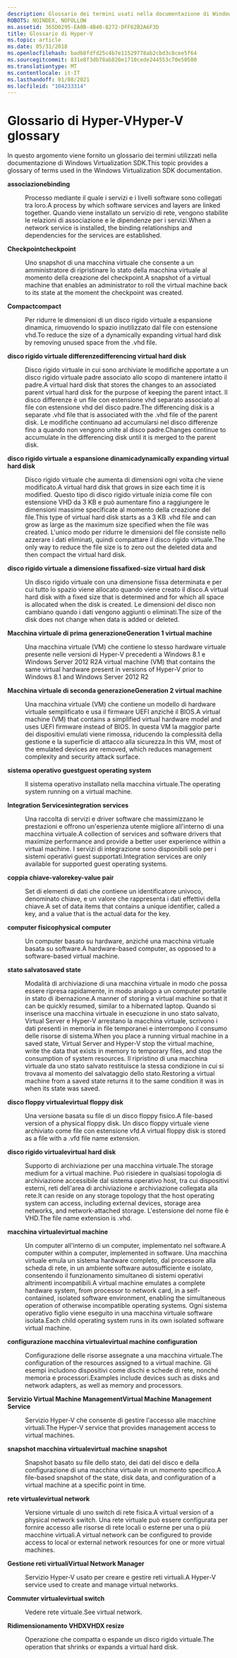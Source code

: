 ```yaml
---
description: Glossario dei termini usati nella documentazione di Windows Virtualization SDK.
ROBOTS: NOINDEX, NOFOLLOW
ms.assetid: 365D0295-EA0B-4B40-8272-DFF62B2A6F3D
title: Glossario di Hyper-V
ms.topic: article
ms.date: 05/31/2018
ms.openlocfilehash: badb8fdfd25c4b7e11529778ab2cbd3c8cee5f64
ms.sourcegitcommit: 831e8f3db78ab820e1710cede244553c70e50500
ms.translationtype: MT
ms.contentlocale: it-IT
ms.lasthandoff: 01/08/2021
ms.locfileid: "104233314"
---
```

# <a name="hyper-v-glossary"></a><span data-ttu-id="72703-103">Glossario di Hyper-V</span><span class="sxs-lookup"><span data-stu-id="72703-103">Hyper-V glossary</span></span>

<span data-ttu-id="72703-104">In questo argomento viene fornito un glossario dei termini utilizzati nella documentazione di Windows Virtualization SDK.</span><span class="sxs-lookup"><span data-stu-id="72703-104">This topic provides a glossary of terms used in the Windows Virtualization SDK documentation.</span></span>

<dl> <dt>

<span data-ttu-id="72703-105"><span id="hyperv.virtualization_glossary_binding"></span><span id="HYPERV.VIRTUALIZATION_GLOSSARY_BINDING"></span>**associazione**</span><span class="sxs-lookup"><span data-stu-id="72703-105"><span id="hyperv.virtualization_glossary_binding"></span><span id="HYPERV.VIRTUALIZATION_GLOSSARY_BINDING"></span>**binding**</span></span>
</dt> <dd>

<span data-ttu-id="72703-106">Processo mediante il quale i servizi e i livelli software sono collegati tra loro.</span><span class="sxs-lookup"><span data-stu-id="72703-106">A process by which software services and layers are linked together.</span></span> <span data-ttu-id="72703-107">Quando viene installato un servizio di rete, vengono stabilite le relazioni di associazione e le dipendenze per i servizi.</span><span class="sxs-lookup"><span data-stu-id="72703-107">When a network service is installed, the binding relationships and dependencies for the services are established.</span></span>

</dd> <dt>

<span data-ttu-id="72703-108"><span id="hyperv.virtualization_glossary_checkpoint"></span><span id="HYPERV.VIRTUALIZATION_GLOSSARY_CHECKPOINT"></span>**Checkpoint**</span><span class="sxs-lookup"><span data-stu-id="72703-108"><span id="hyperv.virtualization_glossary_checkpoint"></span><span id="HYPERV.VIRTUALIZATION_GLOSSARY_CHECKPOINT"></span>**checkpoint**</span></span>
</dt> <dd>

<span data-ttu-id="72703-109">Uno snapshot di una macchina virtuale che consente a un amministratore di ripristinare lo stato della macchina virtuale al momento della creazione del checkpoint.</span><span class="sxs-lookup"><span data-stu-id="72703-109">A snapshot of a virtual machine that enables an administrator to roll the virtual machine back to its state at the moment the checkpoint was created.</span></span>

</dd> <dt>

<span data-ttu-id="72703-110"><span id="hyperv.virtualization_glossary_compact"></span><span id="HYPERV.VIRTUALIZATION_GLOSSARY_COMPACT"></span>**Compact**</span><span class="sxs-lookup"><span data-stu-id="72703-110"><span id="hyperv.virtualization_glossary_compact"></span><span id="HYPERV.VIRTUALIZATION_GLOSSARY_COMPACT"></span>**compact**</span></span>
</dt> <dd>

<span data-ttu-id="72703-111">Per ridurre le dimensioni di un disco rigido virtuale a espansione dinamica, rimuovendo lo spazio inutilizzato dal file con estensione vhd.</span><span class="sxs-lookup"><span data-stu-id="72703-111">To reduce the size of a dynamically expanding virtual hard disk by removing unused space from the .vhd file.</span></span>

</dd> <dt>

<span data-ttu-id="72703-112"><span id="hyperv.virtualization_glossary_dvhd"></span><span id="HYPERV.VIRTUALIZATION_GLOSSARY_DVHD"></span>**disco rigido virtuale differenze**</span><span class="sxs-lookup"><span data-stu-id="72703-112"><span id="hyperv.virtualization_glossary_dvhd"></span><span id="HYPERV.VIRTUALIZATION_GLOSSARY_DVHD"></span>**differencing virtual hard disk**</span></span>
</dt> <dd>

<span data-ttu-id="72703-113">Disco rigido virtuale in cui sono archiviate le modifiche apportate a un disco rigido virtuale padre associato allo scopo di mantenere intatto il padre.</span><span class="sxs-lookup"><span data-stu-id="72703-113">A virtual hard disk that stores the changes to an associated parent virtual hard disk for the purpose of keeping the parent intact.</span></span> <span data-ttu-id="72703-114">Il disco differenze è un file con estensione vhd separato associato al file con estensione vhd del disco padre.</span><span class="sxs-lookup"><span data-stu-id="72703-114">The differencing disk is a separate .vhd file that is associated with the .vhd file of the parent disk.</span></span> <span data-ttu-id="72703-115">Le modifiche continuano ad accumularsi nel disco differenze fino a quando non vengono unite al disco padre.</span><span class="sxs-lookup"><span data-stu-id="72703-115">Changes continue to accumulate in the differencing disk until it is merged to the parent disk.</span></span>

</dd> <dt>

<span data-ttu-id="72703-116"><span id="hyperv.virtualization_glossary_devhd"></span><span id="HYPERV.VIRTUALIZATION_GLOSSARY_DEVHD"></span>**disco rigido virtuale a espansione dinamica**</span><span class="sxs-lookup"><span data-stu-id="72703-116"><span id="hyperv.virtualization_glossary_devhd"></span><span id="HYPERV.VIRTUALIZATION_GLOSSARY_DEVHD"></span>**dynamically expanding virtual hard disk**</span></span>
</dt> <dd>

<span data-ttu-id="72703-117">Disco rigido virtuale che aumenta di dimensioni ogni volta che viene modificato.</span><span class="sxs-lookup"><span data-stu-id="72703-117">A virtual hard disk that grows in size each time it is modified.</span></span> <span data-ttu-id="72703-118">Questo tipo di disco rigido virtuale inizia come file con estensione VHD da 3 KB e può aumentare fino a raggiungere le dimensioni massime specificate al momento della creazione del file.</span><span class="sxs-lookup"><span data-stu-id="72703-118">This type of virtual hard disk starts as a 3 KB .vhd file and can grow as large as the maximum size specified when the file was created.</span></span> <span data-ttu-id="72703-119">L'unico modo per ridurre le dimensioni del file consiste nello azzerare i dati eliminati, quindi compattare il disco rigido virtuale.</span><span class="sxs-lookup"><span data-stu-id="72703-119">The only way to reduce the file size is to zero out the deleted data and then compact the virtual hard disk.</span></span>

</dd> <dt>

<span data-ttu-id="72703-120"><span id="hyperv.virtualization_glossary_fvhd"></span><span id="HYPERV.VIRTUALIZATION_GLOSSARY_FVHD"></span>**disco rigido virtuale a dimensione fissa**</span><span class="sxs-lookup"><span data-stu-id="72703-120"><span id="hyperv.virtualization_glossary_fvhd"></span><span id="HYPERV.VIRTUALIZATION_GLOSSARY_FVHD"></span>**fixed-size virtual hard disk**</span></span>
</dt> <dd>

<span data-ttu-id="72703-121">Un disco rigido virtuale con una dimensione fissa determinata e per cui tutto lo spazio viene allocato quando viene creato il disco.</span><span class="sxs-lookup"><span data-stu-id="72703-121">A virtual hard disk with a fixed size that is determined and for which all space is allocated when the disk is created.</span></span> <span data-ttu-id="72703-122">Le dimensioni del disco non cambiano quando i dati vengono aggiunti o eliminati.</span><span class="sxs-lookup"><span data-stu-id="72703-122">The size of the disk does not change when data is added or deleted.</span></span>

</dd> <dt>

<span data-ttu-id="72703-123"><span id="hyperv.virtualization_glossary_gen1vm"></span><span id="HYPERV.VIRTUALIZATION_GLOSSARY_GEN1VM"></span>**Macchina virtuale di prima generazione**</span><span class="sxs-lookup"><span data-stu-id="72703-123"><span id="hyperv.virtualization_glossary_gen1vm"></span><span id="HYPERV.VIRTUALIZATION_GLOSSARY_GEN1VM"></span>**Generation 1 virtual machine**</span></span>
</dt> <dd>

<span data-ttu-id="72703-124">Una macchina virtuale (VM) che contiene lo stesso hardware virtuale presente nelle versioni di Hyper-V precedenti a Windows 8.1 e Windows Server 2012 R2</span><span class="sxs-lookup"><span data-stu-id="72703-124">A virtual machine (VM) that contains the same virtual hardware present in versions of Hyper-V prior to Windows 8.1 and Windows Server 2012 R2</span></span>

</dd> <dt>

<span data-ttu-id="72703-125"><span id="hyperv.virtualization_glossary_gen2vm"></span><span id="HYPERV.VIRTUALIZATION_GLOSSARY_GEN2VM"></span>**Macchina virtuale di seconda generazione**</span><span class="sxs-lookup"><span data-stu-id="72703-125"><span id="hyperv.virtualization_glossary_gen2vm"></span><span id="HYPERV.VIRTUALIZATION_GLOSSARY_GEN2VM"></span>**Generation 2 virtual machine**</span></span>
</dt> <dd>

<span data-ttu-id="72703-126">Una macchina virtuale (VM) che contiene un modello di hardware virtuale semplificato e usa il firmware UEFI anziché il BIOS.</span><span class="sxs-lookup"><span data-stu-id="72703-126">A virtual machine (VM) that contains a simplified virtual hardware model and uses UEFI firmware instead of BIOS.</span></span> <span data-ttu-id="72703-127">In questa VM la maggior parte dei dispositivi emulati viene rimossa, riducendo la complessità della gestione e la superficie di attacco alla sicurezza.</span><span class="sxs-lookup"><span data-stu-id="72703-127">In this VM, most of the emulated devices are removed, which reduces management complexity and security attack surface.</span></span>

</dd> <dt>

<span data-ttu-id="72703-128"><span id="hyperv.virtualization_glossary_guestos"></span><span id="HYPERV.VIRTUALIZATION_GLOSSARY_GUESTOS"></span>**sistema operativo guest**</span><span class="sxs-lookup"><span data-stu-id="72703-128"><span id="hyperv.virtualization_glossary_guestos"></span><span id="HYPERV.VIRTUALIZATION_GLOSSARY_GUESTOS"></span>**guest operating system**</span></span>
</dt> <dd>

<span data-ttu-id="72703-129">Il sistema operativo installato nella macchina virtuale.</span><span class="sxs-lookup"><span data-stu-id="72703-129">The operating system running on a virtual machine.</span></span>

</dd> <dt>

<span data-ttu-id="72703-130"><span id="hyperv.virtualization_glossary_integration_services"></span><span id="HYPERV.VIRTUALIZATION_GLOSSARY_INTEGRATION_SERVICES"></span>**Integration Services**</span><span class="sxs-lookup"><span data-stu-id="72703-130"><span id="hyperv.virtualization_glossary_integration_services"></span><span id="HYPERV.VIRTUALIZATION_GLOSSARY_INTEGRATION_SERVICES"></span>**integration services**</span></span>
</dt> <dd>

<span data-ttu-id="72703-131">Una raccolta di servizi e driver software che massimizzano le prestazioni e offrono un'esperienza utente migliore all'interno di una macchina virtuale.</span><span class="sxs-lookup"><span data-stu-id="72703-131">A collection of services and software drivers that maximize performance and provide a better user experience within a virtual machine.</span></span> <span data-ttu-id="72703-132">I servizi di integrazione sono disponibili solo per i sistemi operativi guest supportati.</span><span class="sxs-lookup"><span data-stu-id="72703-132">Integration services are only available for supported guest operating systems.</span></span>

</dd> <dt>

<span data-ttu-id="72703-133"><span id="hyperv.virtualization_glossary_kvp"></span><span id="HYPERV.VIRTUALIZATION_GLOSSARY_KVP"></span>**coppia chiave-valore**</span><span class="sxs-lookup"><span data-stu-id="72703-133"><span id="hyperv.virtualization_glossary_kvp"></span><span id="HYPERV.VIRTUALIZATION_GLOSSARY_KVP"></span>**key-value pair**</span></span>
</dt> <dd>

<span data-ttu-id="72703-134">Set di elementi di dati che contiene un identificatore univoco, denominato chiave, e un valore che rappresenta i dati effettivi della chiave.</span><span class="sxs-lookup"><span data-stu-id="72703-134">A set of data items that contains a unique identifier, called a key, and a value that is the actual data for the key.</span></span>

</dd> <dt>

<span data-ttu-id="72703-135"><span id="hyperv.virtualization_glossary_physical_computer"></span><span id="HYPERV.VIRTUALIZATION_GLOSSARY_PHYSICAL_COMPUTER"></span>**computer fisico**</span><span class="sxs-lookup"><span data-stu-id="72703-135"><span id="hyperv.virtualization_glossary_physical_computer"></span><span id="HYPERV.VIRTUALIZATION_GLOSSARY_PHYSICAL_COMPUTER"></span>**physical computer**</span></span>
</dt> <dd>

<span data-ttu-id="72703-136">Un computer basato su hardware, anziché una macchina virtuale basata su software.</span><span class="sxs-lookup"><span data-stu-id="72703-136">A hardware-based computer, as opposed to a software-based virtual machine.</span></span>

</dd> <dt>

<span data-ttu-id="72703-137"><span id="hyperv.virtualization_glossary_saved_state"></span><span id="HYPERV.VIRTUALIZATION_GLOSSARY_SAVED_STATE"></span>**stato salvato**</span><span class="sxs-lookup"><span data-stu-id="72703-137"><span id="hyperv.virtualization_glossary_saved_state"></span><span id="HYPERV.VIRTUALIZATION_GLOSSARY_SAVED_STATE"></span>**saved state**</span></span>
</dt> <dd>

<span data-ttu-id="72703-138">Modalità di archiviazione di una macchina virtuale in modo che possa essere ripresa rapidamente, in modo analogo a un computer portatile in stato di ibernazione.</span><span class="sxs-lookup"><span data-stu-id="72703-138">A manner of storing a virtual machine so that it can be quickly resumed, similar to a hibernated laptop.</span></span> <span data-ttu-id="72703-139">Quando si inserisce una macchina virtuale in esecuzione in uno stato salvato, Virtual Server e Hyper-V arrestano la macchina virtuale, scrivono i dati presenti in memoria in file temporanei e interrompono il consumo delle risorse di sistema.</span><span class="sxs-lookup"><span data-stu-id="72703-139">When you place a running virtual machine in a saved state, Virtual Server and Hyper-V stop the virtual machine, write the data that exists in memory to temporary files, and stop the consumption of system resources.</span></span> <span data-ttu-id="72703-140">Il ripristino di una macchina virtuale da uno stato salvato restituisce la stessa condizione in cui si trovava al momento del salvataggio dello stato.</span><span class="sxs-lookup"><span data-stu-id="72703-140">Restoring a virtual machine from a saved state returns it to the same condition it was in when its state was saved.</span></span>

</dd> <dt>

<span data-ttu-id="72703-141"><span id="hyperv.virtualization_glossary_vfd"></span><span id="HYPERV.VIRTUALIZATION_GLOSSARY_VFD"></span>**disco floppy virtuale**</span><span class="sxs-lookup"><span data-stu-id="72703-141"><span id="hyperv.virtualization_glossary_vfd"></span><span id="HYPERV.VIRTUALIZATION_GLOSSARY_VFD"></span>**virtual floppy disk**</span></span>
</dt> <dd>

<span data-ttu-id="72703-142">Una versione basata su file di un disco floppy fisico.</span><span class="sxs-lookup"><span data-stu-id="72703-142">A file-based version of a physical floppy disk.</span></span> <span data-ttu-id="72703-143">Un disco floppy virtuale viene archiviato come file con estensione vfd.</span><span class="sxs-lookup"><span data-stu-id="72703-143">A virtual floppy disk is stored as a file with a .vfd file name extension.</span></span>

</dd> <dt>

<span data-ttu-id="72703-144"><span id="hyperv.virtualization_glossary_vhd"></span><span id="HYPERV.VIRTUALIZATION_GLOSSARY_VHD"></span>**disco rigido virtuale**</span><span class="sxs-lookup"><span data-stu-id="72703-144"><span id="hyperv.virtualization_glossary_vhd"></span><span id="HYPERV.VIRTUALIZATION_GLOSSARY_VHD"></span>**virtual hard disk**</span></span>
</dt> <dd>

<span data-ttu-id="72703-145">Supporto di archiviazione per una macchina virtuale.</span><span class="sxs-lookup"><span data-stu-id="72703-145">The storage medium for a virtual machine.</span></span> <span data-ttu-id="72703-146">Può risiedere in qualsiasi topologia di archiviazione accessibile dal sistema operativo host, tra cui dispositivi esterni, reti dell'area di archiviazione e archiviazione collegata alla rete.</span><span class="sxs-lookup"><span data-stu-id="72703-146">It can reside on any storage topology that the host operating system can access, including external devices, storage area networks, and network-attached storage.</span></span> <span data-ttu-id="72703-147">L'estensione del nome file è VHD.</span><span class="sxs-lookup"><span data-stu-id="72703-147">The file name extension is .vhd.</span></span>

</dd> <dt>

<span data-ttu-id="72703-148"><span id="hyperv.virtualization_glossary_vm"></span><span id="HYPERV.VIRTUALIZATION_GLOSSARY_VM"></span>**macchina virtuale**</span><span class="sxs-lookup"><span data-stu-id="72703-148"><span id="hyperv.virtualization_glossary_vm"></span><span id="HYPERV.VIRTUALIZATION_GLOSSARY_VM"></span>**virtual machine**</span></span>
</dt> <dd>

<span data-ttu-id="72703-149">Un computer all'interno di un computer, implementato nel software.</span><span class="sxs-lookup"><span data-stu-id="72703-149">A computer within a computer, implemented in software.</span></span> <span data-ttu-id="72703-150">Una macchina virtuale emula un sistema hardware completo, dal processore alla scheda di rete, in un ambiente software autosufficiente e isolato, consentendo il funzionamento simultaneo di sistemi operativi altrimenti incompatibili.</span><span class="sxs-lookup"><span data-stu-id="72703-150">A virtual machine emulates a complete hardware system, from processor to network card, in a self-contained, isolated software environment, enabling the simultaneous operation of otherwise incompatible operating systems.</span></span> <span data-ttu-id="72703-151">Ogni sistema operativo figlio viene eseguito in una macchina virtuale software isolata.</span><span class="sxs-lookup"><span data-stu-id="72703-151">Each child operating system runs in its own isolated software virtual machine.</span></span>

</dd> <dt>

<span data-ttu-id="72703-152"><span id="hyperv.virtualization_glossary_vm_config"></span><span id="HYPERV.VIRTUALIZATION_GLOSSARY_VM_CONFIG"></span>**configurazione macchina virtuale**</span><span class="sxs-lookup"><span data-stu-id="72703-152"><span id="hyperv.virtualization_glossary_vm_config"></span><span id="HYPERV.VIRTUALIZATION_GLOSSARY_VM_CONFIG"></span>**virtual machine configuration**</span></span>
</dt> <dd>

<span data-ttu-id="72703-153">Configurazione delle risorse assegnate a una macchina virtuale.</span><span class="sxs-lookup"><span data-stu-id="72703-153">The configuration of the resources assigned to a virtual machine.</span></span> <span data-ttu-id="72703-154">Gli esempi includono dispositivi come dischi e schede di rete, nonché memoria e processori.</span><span class="sxs-lookup"><span data-stu-id="72703-154">Examples include devices such as disks and network adapters, as well as memory and processors.</span></span>

</dd> <dt>

<span data-ttu-id="72703-155"><span id="hyperv.virtualization_glossary_vmms"></span><span id="HYPERV.VIRTUALIZATION_GLOSSARY_VMMS"></span>**Servizio Virtual Machine Management**</span><span class="sxs-lookup"><span data-stu-id="72703-155"><span id="hyperv.virtualization_glossary_vmms"></span><span id="HYPERV.VIRTUALIZATION_GLOSSARY_VMMS"></span>**Virtual Machine Management Service**</span></span>
</dt> <dd>

<span data-ttu-id="72703-156">Servizio Hyper-V che consente di gestire l'accesso alle macchine virtuali.</span><span class="sxs-lookup"><span data-stu-id="72703-156">The Hyper-V service that provides management access to virtual machines.</span></span>

</dd> <dt>

<span data-ttu-id="72703-157"><span id="hyperv.virtualization_glossary_vmss"></span><span id="HYPERV.VIRTUALIZATION_GLOSSARY_VMSS"></span>**snapshot macchina virtuale**</span><span class="sxs-lookup"><span data-stu-id="72703-157"><span id="hyperv.virtualization_glossary_vmss"></span><span id="HYPERV.VIRTUALIZATION_GLOSSARY_VMSS"></span>**virtual machine snapshot**</span></span>
</dt> <dd>

<span data-ttu-id="72703-158">Snapshot basato su file dello stato, dei dati del disco e della configurazione di una macchina virtuale in un momento specifico.</span><span class="sxs-lookup"><span data-stu-id="72703-158">A file-based snapshot of the state, disk data, and configuration of a virtual machine at a specific point in time.</span></span>

</dd> <dt>

<span data-ttu-id="72703-159"><span id="hyperv.virtualization_glossary_virtual_network"></span><span id="HYPERV.VIRTUALIZATION_GLOSSARY_VIRTUAL_NETWORK"></span>**rete virtuale**</span><span class="sxs-lookup"><span data-stu-id="72703-159"><span id="hyperv.virtualization_glossary_virtual_network"></span><span id="HYPERV.VIRTUALIZATION_GLOSSARY_VIRTUAL_NETWORK"></span>**virtual network**</span></span>
</dt> <dd>

<span data-ttu-id="72703-160">Versione virtuale di uno switch di rete fisica.</span><span class="sxs-lookup"><span data-stu-id="72703-160">A virtual version of a physical network switch.</span></span> <span data-ttu-id="72703-161">Una rete virtuale può essere configurata per fornire accesso alle risorse di rete locali o esterne per una o più macchine virtuali.</span><span class="sxs-lookup"><span data-stu-id="72703-161">A virtual network can be configured to provide access to local or external network resources for one or more virtual machines.</span></span>

</dd> <dt>

<span data-ttu-id="72703-162"><span id="hyperv.virtualization_glossary_vnm"></span><span id="HYPERV.VIRTUALIZATION_GLOSSARY_VNM"></span>**Gestione reti virtuali**</span><span class="sxs-lookup"><span data-stu-id="72703-162"><span id="hyperv.virtualization_glossary_vnm"></span><span id="HYPERV.VIRTUALIZATION_GLOSSARY_VNM"></span>**Virtual Network Manager**</span></span>
</dt> <dd>

<span data-ttu-id="72703-163">Servizio Hyper-V usato per creare e gestire reti virtuali.</span><span class="sxs-lookup"><span data-stu-id="72703-163">A Hyper-V service used to create and manage virtual networks.</span></span>

</dd> <dt>

<span data-ttu-id="72703-164"><span id="hyperv.virtualization_glossary_virtual_switch"></span><span id="HYPERV.VIRTUALIZATION_GLOSSARY_VIRTUAL_SWITCH"></span>**Commuter virtuale**</span><span class="sxs-lookup"><span data-stu-id="72703-164"><span id="hyperv.virtualization_glossary_virtual_switch"></span><span id="HYPERV.VIRTUALIZATION_GLOSSARY_VIRTUAL_SWITCH"></span>**virtual switch**</span></span>
</dt> <dd>

<span data-ttu-id="72703-165">Vedere rete virtuale.</span><span class="sxs-lookup"><span data-stu-id="72703-165">See virtual network.</span></span>

</dd> <dt>

<span data-ttu-id="72703-166"><span id="hyperv.virtualization_glossary_vhdx_resize"></span><span id="HYPERV.VIRTUALIZATION_GLOSSARY_VHDX_RESIZE"></span>**Ridimensionamento VHDX**</span><span class="sxs-lookup"><span data-stu-id="72703-166"><span id="hyperv.virtualization_glossary_vhdx_resize"></span><span id="HYPERV.VIRTUALIZATION_GLOSSARY_VHDX_RESIZE"></span>**VHDX resize**</span></span>
</dt> <dd>

<span data-ttu-id="72703-167">Operazione che compatta o espande un disco rigido virtuale.</span><span class="sxs-lookup"><span data-stu-id="72703-167">The operation that shrinks or expands a virtual hard disk.</span></span>

</dd> </dl>

 

 



